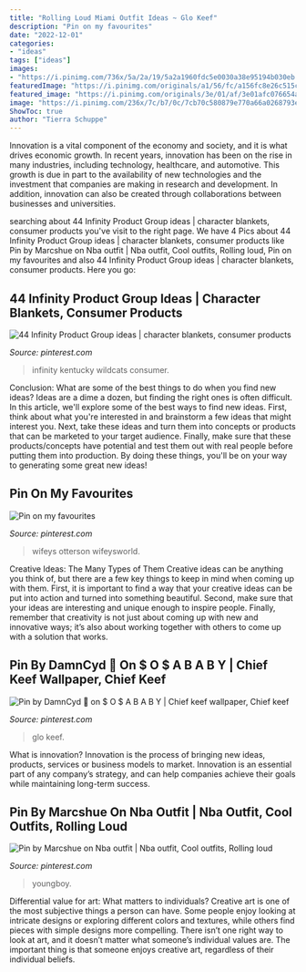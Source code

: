 ```yaml
---
title: "Rolling Loud Miami Outfit Ideas ~ Glo Keef"
description: "Pin on my favourites"
date: "2022-12-01"
categories:
- "ideas"
tags: ["ideas"]
images:
- "https://i.pinimg.com/736x/5a/2a/19/5a2a1960fdc5e0030a38e95194b030eb.jpg"
featuredImage: "https://i.pinimg.com/originals/a1/56/fc/a156fc8e26c515ced1224d222db7cf89.jpg"
featured_image: "https://i.pinimg.com/originals/3e/01/af/3e01afc076654ae1cab084c590f1d61f.jpg"
image: "https://i.pinimg.com/236x/7c/b7/0c/7cb70c580879e770a66a0268793e21e3--kentucky-wildcats-fall-outfits.jpg"
ShowToc: true
author: "Tierra Schuppe"
---
```



Innovation is a vital component of the economy and society, and it is what drives economic growth. In recent years, innovation has been on the rise in many industries, including technology, healthcare, and automotive. This growth is due in part to the availability of new technologies and the investment that companies are making in research and development. In addition, innovation can also be created through collaborations between businesses and universities.

	

		
searching about 44 Infinity Product Group ideas | character blankets, consumer products you've visit to the right page. We have 4 Pics about 44 Infinity Product Group ideas | character blankets, consumer products like Pin by Marcshue on Nba outfit | Nba outfit, Cool outfits, Rolling loud, Pin on my favourites and also 44 Infinity Product Group ideas | character blankets, consumer products. Here you go:
		
    
## 44 Infinity Product Group Ideas | Character Blankets, Consumer Products

<img loading=lazy src="https://i.pinimg.com/236x/7c/b7/0c/7cb70c580879e770a66a0268793e21e3--kentucky-wildcats-fall-outfits.jpg" onerror="this.onerror=null;this.src='https://tse3.mm.bing.net/th?id=OIP.Vptknn-lOYsKTpzUgyYSAAAAAA&amp;pid=15.1';" alt="44 Infinity Product Group ideas | character blankets, consumer products">

_Source: pinterest.com_

>infinity kentucky wildcats consumer. 

	

Conclusion: What are some of the best things to do when you find new ideas?
Ideas are a dime a dozen, but finding the right ones is often difficult. In this article, we'll explore some of the best ways to find new ideas. First, think about what you're interested in and brainstorm a few ideas that might interest you. Next, take these ideas and turn them into concepts or products that can be marketed to your target audience. Finally, make sure that these products/concepts have potential and test them out with real people before putting them into production. By doing these things, you'll be on your way to generating some great new ideas!

    
## Pin On My Favourites

<img loading=lazy src="https://i.pinimg.com/originals/3e/01/af/3e01afc076654ae1cab084c590f1d61f.jpg" onerror="this.onerror=null;this.src='https://tse2.mm.bing.net/th?id=OIP.HsEmKZ1RStOTKhnhj71YowHaE8&amp;pid=15.1';" alt="Pin on my favourites">

_Source: pinterest.com_

>wifeys otterson wifeysworld. 

	

Creative Ideas: The Many Types of Them
Creative ideas can be anything you think of, but there are a few key things to keep in mind when coming up with them. First, it is important to find a way that your creative ideas can be put into action and turned into something beautiful. Second, make sure that your ideas are interesting and unique enough to inspire people. Finally, remember that creativity is not just about coming up with new and innovative ways; it’s also about working together with others to come up with a solution that works.

    
## Pin By DamnCyd 👑 On $ O $ A B A B Y | Chief Keef Wallpaper, Chief Keef

<img loading=lazy src="https://i.pinimg.com/736x/5a/2a/19/5a2a1960fdc5e0030a38e95194b030eb.jpg" onerror="this.onerror=null;this.src='https://tse2.mm.bing.net/th?id=OIP.sdTCY02xw93sRRoIle8f5wHaHa&amp;pid=15.1';" alt="Pin by DamnCyd 👑 on $ O $ A B A B Y | Chief keef wallpaper, Chief keef">

_Source: pinterest.com_

>glo keef. 

	

What is innovation?
Innovation is the process of bringing new ideas, products, services or business models to market. Innovation is an essential part of any company’s strategy, and can help companies achieve their goals while maintaining long-term success.

    
## Pin By Marcshue On Nba Outfit | Nba Outfit, Cool Outfits, Rolling Loud

<img loading=lazy src="https://i.pinimg.com/originals/a1/56/fc/a156fc8e26c515ced1224d222db7cf89.jpg" onerror="this.onerror=null;this.src='https://tse1.mm.bing.net/th?id=OIP.MjUZmL0LnRDMeAW4JM4ZcwHaHa&amp;pid=15.1';" alt="Pin by Marcshue on Nba outfit | Nba outfit, Cool outfits, Rolling loud">

_Source: pinterest.com_

>youngboy. 

	

Differential value for art: What matters to individuals?
Creative art is one of the most subjective things a person can have. Some people enjoy looking at intricate designs or exploring different colors and textures, while others find pieces with simple designs more compelling. There isn’t one right way to look at art, and it doesn’t matter what someone’s individual values are. The important thing is that someone enjoys creative art, regardless of their individual beliefs.

